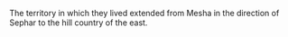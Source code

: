 The territory in which they lived extended from Mesha in the direction of Sephar to the hill country of the east.
